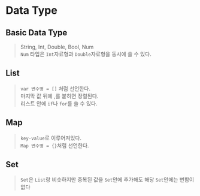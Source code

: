 # Data Type

## Basic Data Type
> String, Int, Double, Bool, Num  
> ```Num``` 타입은 ```Int```자료형과 ```Double```자료형을 동시에 쓸 수 있다. 

## List
> ```var 변수명 = []``` 처럼 선언한다.  
> 마지막 값 뒤에 ,를 붙히면 정렬된다.  
> 리스트 안에 ```if```나 ```for```를 쓸 수 있다.  

## Map
> ```key-value```로 이루어져있다.  
> ```Map 변수명 = {}```처럼 선언한다.

## Set
> ```Set```은 ```List```랑 비슷하지만 중복된 값을 ```Set```안에 추가해도 해당 ```Set```안에는 변함이 없다